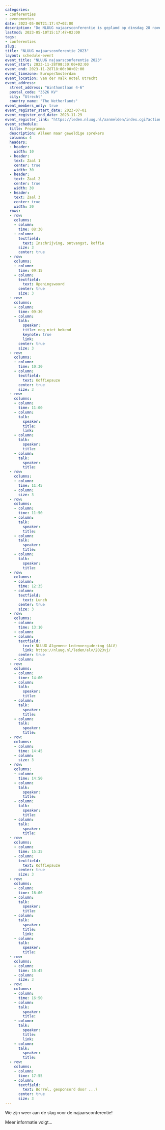 ```yaml
---
categories:
- conferenties
- evenementen
date: 2023-05-06T21:17:47+02:00
description: "De NLUUG najaarsconferentie is gepland op dinsdag 28 november 2023 in het Van der Valk Hotel Utrecht."
lastmod: 2023-05-10T15:17:47+02:00
tags:
- conferenties
slug:
title: "NLUUG najaarsconferentie 2023"
layout: schedule-event
event_title: "NLUUG najaarsconferentie 2023"
event_start: 2023-11-28T08:30:00+02:00
event_end: 2023-11-28T18:00:00+02:00
event_timezone: Europe/Amsterdam
event_location: Van der Valk Hotel Utrecht
event_address:
  street_address: "Winthontlaan 4-6"
  postal_code: "3526 KV"
  city: "Utrecht"
  country_name: "The Netherlands"
event_members_only: true
event_register_start_date: 2023-07-01
event_register_end_date: 2023-11-29
event_register_link: "https://leden.nluug.nl/aanmelden/index.cgi?action=event"
event_schedule:
  title: Programma
  description: Alleen maar geweldige sprekers
  columns: 4
  headers:
  - header:
    width: 10
  - header:
    text: Zaal 1
    center: true
    width: 30
  - header:
    text: Zaal 2
    center: true
    width: 30
  - header:
    text: Zaal 3
    center: true
    width: 30
  rows:
  - row:
    columns:
    - column:
      time: 08:30
    - column:
      textfield:
        text: Inschrijving, ontvangst, koffie
      size: 3
      center: true
  - row:
    columns:
    - column:
      time: 09:15
    - column:
      textfield:
        text: Openingswoord
      center: true
      size: 3
  - row:
    columns:
    - column:
      time: 09:30
    - column:
      talk:
        speaker:
        title: nog niet bekend
        keynote: true
        link:
      center: true
      size: 3
  - row:
    columns:
    - column:
      time: 10:30
    - column:
      textfield:
        text: Koffiepauze
      center: true
      size: 3
  - row:
    columns:
    - column:
      time: 11:00
    - column:
      talk:
        speaker:
        title:
        link:
    - column:
      talk:
        speaker:
        title:
    - column:
      talk:
        speaker:
        title:
  - row:
    columns:
    - column:
      time: 11:45
    - column:
      size: 3
  - row:
    columns:
    - column:
      time: 11:50
    - column:
      talk:
        speaker:
        title:
    - column:
      talk:
        speaker:
        title:
    - column:
      talk:
        speaker:
        title:
  - row:
    columns:
    - column:
      time: 12:35
    - column:
      textfield:
        text: Lunch
      center: true
      size: 3
  - row:
    columns:
    - column:
      time: 13:10
    - column:
    - column:
      textfield:
        text: NLUUG Algemene Ledenvergadering (ALV)
        link: https://nluug.nl/leden/alv/2023vj/
      center: true
    - column:
  - row:
    columns:
    - column:
      time: 14:00
    - column:
      talk:
        speaker:
        title:
    - column:
      talk:
        speaker:
        title:
    - column:
      talk:
        speaker:
        title:
  - row:
    columns:
    - column:
      time: 14:45
    - column:
      size: 3
  - row:
    columns:
    - column:
      time: 14:50
    - column:
      talk:
        speaker:
        title:
    - column:
      talk:
        speaker:
        title:
    - column:
      talk:
        speaker:
        title:
  - row:
    columns:
    - column:
      time: 15:35
    - column:
      textfield:
        text: Koffiepauze
      center: true
      size: 3
  - row:
    columns:
    - column:
      time: 16:00
    - column:
      talk:
        speaker:
        title:
    - column:
      talk:
        speaker:
        title:
        link:
    - column:
      talk:
        speaker:
        title:
  - row:
    columns:
    - column:
      time: 16:45
    - column:
      size: 3
  - row:
    columns:
    - column:
      time: 16:50
    - column:
      talk:
        speaker:
        title:
    - column:
      talk:
        speaker:
        title:
        link:
    - column:
      talk:
        speaker:
        title:
  - row:
    columns:
    - column:
      time: 17:55
    - column:
      textfield:
        text: Borrel, gesponsord door ...?
      center: true
      size: 3
---
```


We zijn weer aan de slag voor de najaarsconferentie!

Meer informatie volgt...
